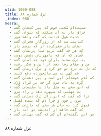 ```yaml
---
utid: 1000-088
title: غزل شماره ۸۸
_index: 088
mesra:
  - شنیده‌ام سُخنی خوش که پیر کنعان گُفت
  - فراقِ یار نه آن می‌کند که بتوان گفت
  - حدیث هول قیامت که گفت واعظ شهر
  - کنایتی ست که از روزگار هجران گفت
  - نشان یار سَفرکرده از که پرسم باز
  - که هر چه گفت بَریدِ صبا پریشان گفت
  - فُغان که آن مَهِ نامهربانِ دشمن دوست
  - به ترکِ صحبت یاران خود چه آسان گفت
  - من و مقام رضا بعد از این و شکر رقیب
  - که دل به درد تو خو کرد و ترکِ درمان گفت
  - غم کُهن به مِی سالخورده دفع کنید
  - که تُخم خوشدلی این است و پیر دهقان گفت
  - گِره به باد مزن گر چه بر مُراد وَزَد
  - که این سخن به مثل باد با سلیمان گفت
  - به مهلتی که سپهرت دهد ز راه مرو
  - ترا که گفت که این زال ترک دستان گفت
  - مزن ز چون و چرا دَم که بنده مُقبل
  - قبول کرد به جان هر سخن که جانان گفت
  - که گفت حافظ از اندیشه تو آمد باز
  - من این نگفته‌ام آن کس که گفت بهتان گفت
---
```

غزل شماره ۸۸
